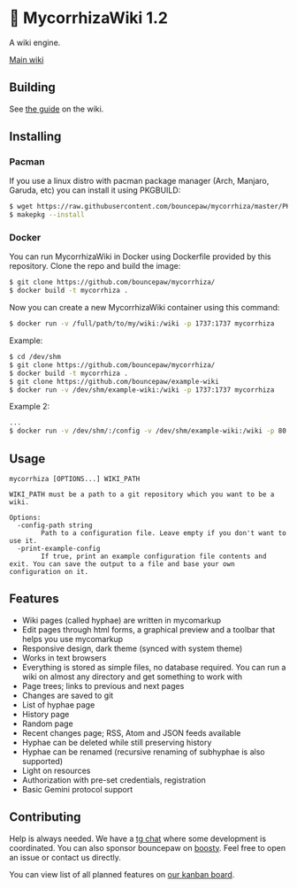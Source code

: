 # 🍄 MycorrhizaWiki 1.2
A wiki engine.

[Main wiki](https://mycorrhiza.lesarbr.es)

## Building
See [the guide](https://mycorrhiza.lesarbr.es/hypha/guide/deployment) on the wiki.

## Installing

### Pacman

If you use a linux distro with pacman package manager (Arch, Manjaro, Garuda, etc) you can install it using PKGBUILD:
```sh
$ wget https://raw.githubusercontent.com/bouncepaw/mycorrhiza/master/PKGBUILD
$ makepkg --install
```

### Docker

You can run MycorrhizaWiki in Docker using Dockerfile provided by this repository. Clone the repo and build the image:
```sh
$ git clone https://github.com/bouncepaw/mycorrhiza/
$ docker build -t mycorrhiza .
```

Now you can create a new MycorrhizaWiki container using this command:
```sh
$ docker run -v /full/path/to/my/wiki:/wiki -p 1737:1737 mycorrhiza
```

Example:
```sh
$ cd /dev/shm
$ git clone https://github.com/bouncepaw/mycorrhiza/
$ docker build -t mycorrhiza .
$ git clone https://github.com/bouncepaw/example-wiki
$ docker run -v /dev/shm/example-wiki:/wiki -p 1737:1737 mycorrhiza
```

Example 2:
```sh
...
$ docker run -v /dev/shm/:/config -v /dev/shm/example-wiki:/wiki -p 80:1737 mycorrhiza -config-path /config/myconfig.ini /wiki
```

## Usage
```
mycorrhiza [OPTIONS...] WIKI_PATH

WIKI_PATH must be a path to a git repository which you want to be a wiki.

Options:
  -config-path string
        Path to a configuration file. Leave empty if you don't want to use it.
  -print-example-config
        If true, print an example configuration file contents and exit. You can save the output to a file and base your own configuration on it.
```

## Features
* Wiki pages (called hyphae) are written in mycomarkup
* Edit pages through html forms, a graphical preview and a toolbar that helps you use mycomarkup
* Responsive design, dark theme (synced with system theme)
* Works in text browsers
* Everything is stored as simple files, no database required. You can run a wiki on almost any directory and get something to work with
* Page trees; links to previous and next pages
* Changes are saved to git
* List of hyphae page
* History page
* Random page
* Recent changes page; RSS, Atom and JSON feeds available
* Hyphae can be deleted while still preserving history
* Hyphae can be renamed (recursive renaming of subhyphae is also supported)
* Light on resources
* Authorization with pre-set credentials, registration
* Basic Gemini protocol support

## Contributing
Help is always needed. We have a [tg chat](https://t.me/mycorrhizadev) where some development is coordinated. You can also sponsor bouncepaw on [boosty](https://boosty.to/bouncepaw). Feel free to open an issue or contact us directly.

You can view list of all planned features on [our kanban board](https://github.com/bouncepaw/mycorrhiza/projects/1).
